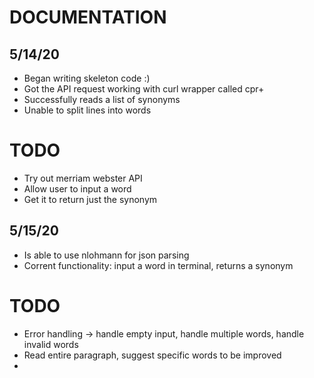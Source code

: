 # DOCUMENTATION
## 5/14/20
* Began writing skeleton code :)
* Got the API request working with curl wrapper called cpr+
* Successfully reads a list of synonyms
* Unable to split lines into words
# TODO
* Try out merriam webster API 
* Allow user to input a word
* Get it to return just the synonym
## 5/15/20 
* Is able to use nlohmann for json parsing
* Corrent functionality: input a word in terminal, returns a synonym
# TODO
* Error handling -> handle empty input, handle multiple words, handle invalid words
* Read entire paragraph, suggest specific words to be improved 
*

